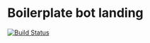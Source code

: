 # Boilerplate bot landing
[![Build Status](https://travis-ci.org/botstory/boilerplate-bot-landing.svg?branch=feature%2Ftemplate)](https://travis-ci.org/botstory/boilerplate-bot-landing)
